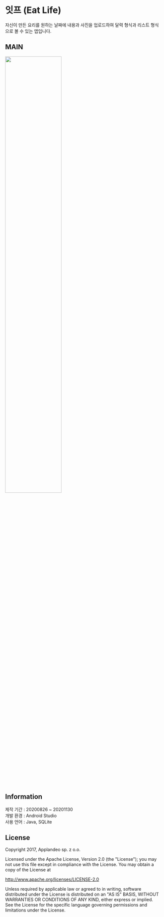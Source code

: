 <h1>잇프 (Eat Life)</h1>
자신이 만든 요리를 원하는 날짜에 내용과 사진을 업로드하여 달력 형식과 리스트 형식으로 볼 수 있는 앱입니다.  

<h2>MAIN</h2> 
<img src="https://user-images.githubusercontent.com/46524540/100886461-3541c000-34f7-11eb-8d64-9bbeee899816.png" width="60%"></img>  

<h2>Information</h2>

제작 기간 : 20200826 ~ 20201130  
개발 환경 : Android Studio  
사용 언어 : Java, SQLite  

<h2>License</h2>

Copyright 2017, Applandeo sp. z o.o.

Licensed under the Apache License, Version 2.0 (the "License");
you may not use this file except in compliance with the License.
You may obtain a copy of the License at

   http://www.apache.org/licenses/LICENSE-2.0

Unless required by applicable law or agreed to in writing, software
distributed under the License is distributed on an "AS IS" BASIS,
WITHOUT WARRANTIES OR CONDITIONS OF ANY KIND, either express or implied.
See the License for the specific language governing permissions and
limitations under the License.
